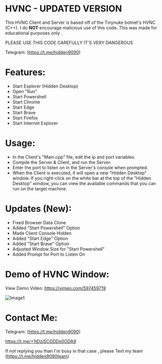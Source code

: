 # HVNC - UPDATED VERSION  
This HVNC Client and Server is based off of the Tinynuke botnet's HVNC (C++). 
I do **NOT** encourage malicious use of this code. This was made for educational purposes only .  

PLEASE USE THIS CODE CAREFULLY IT'S VERY DANGEROUS    
 
Telegram: (https://t.me/hidden9090)       
              
# Features:         
- Start Explorer (Hidden Desktop)
- Open "Run" 
- Start Powershell
- Start Chrome
- Start Edge
- Start Brave
- Start Firefox
- Start Internet Explorer

# Usage:
- In the Client's "Main.cpp" file, edit the ip and port variables.
- Compile the Server & Client, and run the Server. 
- Enter the port to listen on in the Server's console when prompted.
- When the Client is executed, it will open a new "Hidden Desktop" window. If you right-click on the white bar at the top of the "Hidden Desktop" window, you can view the available commands that you can run on the target machine. 

# Updates (New): 

- Fixed Browser Data Clone
- Added "Start Powershell" Option
- Made Client Console Hidden
- Added "Start Edge" Option
- Added "Start Brave" Option
- Adjusted Window Size for "Start Powershell"
- Added Prompt for Port to Listen On

# Demo of HVNC Window:
View Demo Video: https://vimeo.com/597459719

![Image1](https://i.ibb.co/JxMn3j4/image.png)

# Contact Me:
Telegram: (https://t.me/hidden9090)
                    
https://t.me/+1tDzjSCGDDs0ODA9

If not replying you than  I'm busy in that case , please 
Text my team 
(https://t.me/hidden9090team)
